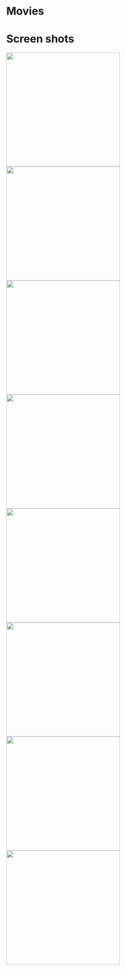 # Movies
# Screen shots


<img src="https://user-images.githubusercontent.com/30687866/121476492-07b66180-c9c7-11eb-9569-4f263613e3cf.jpg" width="300">
<img src="https://user-images.githubusercontent.com/30687866/121476725-4f3ced80-c9c7-11eb-9254-3fd928741d5f.jpg" width="300">
<img src="https://user-images.githubusercontent.com/30687866/121477024-9dea8780-c9c7-11eb-8929-0af133207c61.jpg" width="300">
<img src="https://user-images.githubusercontent.com/30687866/121477841-9e375280-c9c8-11eb-8e49-c999cdb8d54b.jpg" width="300">
<img src="https://user-images.githubusercontent.com/30687866/121477893-ac856e80-c9c8-11eb-9944-2744d67deee0.jpg" width="300">
<img src="https://user-images.githubusercontent.com/30687866/121478026-d6d72c00-c9c8-11eb-859b-4fadf0cb19ba.jpg" width="300">
<img src="https://user-images.githubusercontent.com/30687866/121478099-ed7d8300-c9c8-11eb-9761-1a51cf399b6e.jpg" width="300">
<img src="https://user-images.githubusercontent.com/30687866/121478134-fa01db80-c9c8-11eb-90a4-3a44171bba50.jpg" width="300">

